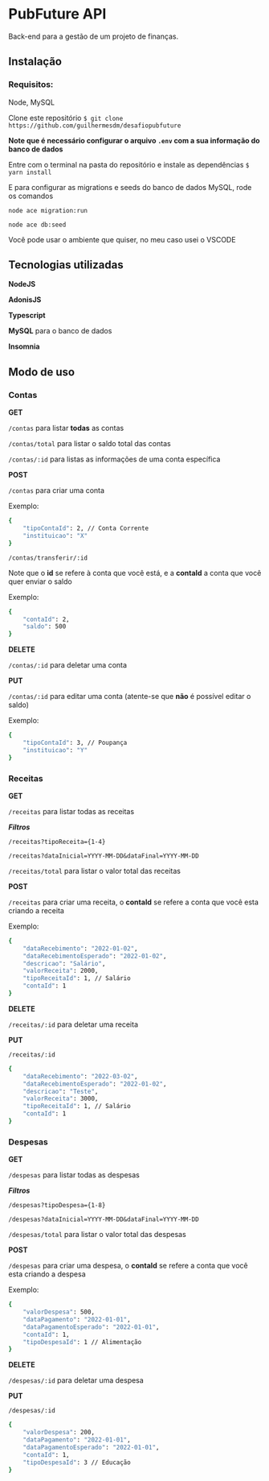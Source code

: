 # PubFuture API

Back-end para a gestão de um projeto de finanças.

## Instalação
### Requisitos: 
Node, MySQL

Clone este repositório `$ git clone https://github.com/guilhermesdm/desafiopubfuture`

**Note que é necessário configurar o arquivo `.env` com a sua informação do banco de dados**

Entre com o terminal na pasta do repositório e instale as dependências `$ yarn install`

E para configurar as migrations e seeds do banco de dados MySQL, rode os comandos

`node ace migration:run`

`node ace db:seed`

Você pode usar o ambiente que quiser, no meu caso usei o VSCODE

## Tecnologias utilizadas

**NodeJS**

**AdonisJS**

**Typescript**

**MySQL** para o banco de dados

**Insomnia**

## Modo de uso

### Contas
**GET**

`/contas` para listar **todas** as contas

`/contas/total` para listar o saldo total das contas 

`/contas/:id` para listas as informações de uma conta específica

**POST**

`/contas` para criar uma conta

Exemplo:
```bash 
{
	"tipoContaId": 2, // Conta Corrente
	"instituicao": "X"
}
```

`/contas/transferir/:id` 

Note que o **id** se refere à conta que você está, e a **contaId** a conta que você quer enviar o saldo

Exemplo:
```bash
{
	"contaId": 2,
	"saldo": 500
}
 ```


**DELETE**

`/contas/:id` para deletar uma conta

**PUT**

`/contas/:id` para editar uma conta (atente-se que **não** é possível editar o saldo)

Exemplo:
```bash
{
	"tipoContaId": 3, // Poupança
	"instituicao": "Y"
}
```

### Receitas

**GET**

`/receitas` para listar todas as receitas

***Filtros***

`/receitas?tipoReceita={1-4}`

`/receitas?dataInicial=YYYY-MM-DD&dataFinal=YYYY-MM-DD`

`/receitas/total` para listar o valor total das receitas

**POST**

`/receitas` para criar uma receita, o **contaId** se refere a conta que você esta criando a receita

Exemplo:

```bash
{
	"dataRecebimento": "2022-01-02",
	"dataRecebimentoEsperado": "2022-01-02",
	"descricao": "Salário",
	"valorReceita": 2000,
	"tipoReceitaId": 1, // Salário
	"contaId": 1
}
```

**DELETE**

`/receitas/:id` para deletar uma receita

**PUT**

`/receitas/:id`

```bash
{
	"dataRecebimento": "2022-03-02",
	"dataRecebimentoEsperado": "2022-01-02",
	"descricao": "Teste",
	"valorReceita": 3000,
	"tipoReceitaId": 1, // Salário
	"contaId": 1
}
```

### Despesas

**GET**

`/despesas` para listar todas as despesas

***Filtros***

`/despesas?tipoDespesa={1-8}`

`/despesas?dataInicial=YYYY-MM-DD&dataFinal=YYYY-MM-DD`

`/despesas/total` para listar o valor total das despesas

**POST**

`/despesas` para criar uma despesa, o **contaId** se refere a conta que você esta criando a despesa

Exemplo:

```bash
{
	"valorDespesa": 500,
	"dataPagamento": "2022-01-01",
	"dataPagamentoEsperado": "2022-01-01",
	"contaId": 1,
	"tipoDespesaId": 1 // Alimentação
}
```

**DELETE**

`/despesas/:id` para deletar uma despesa

**PUT**

`/despesas/:id`

```bash
{
	"valorDespesa": 200,
	"dataPagamento": "2022-01-01",
	"dataPagamentoEsperado": "2022-01-01",
	"contaId": 1,
	"tipoDespesaId": 3 // Educação
}
```
